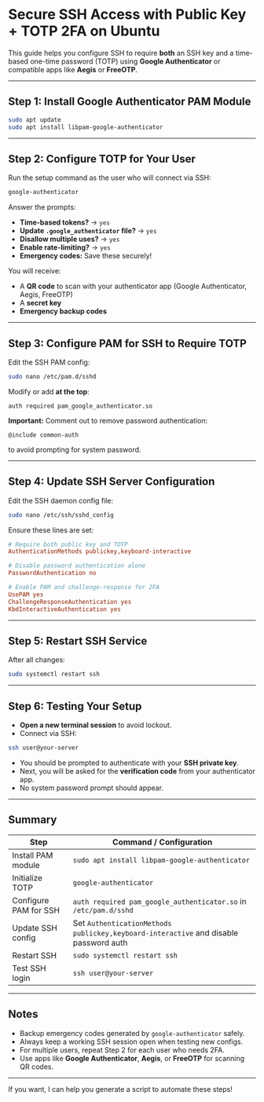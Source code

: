 
# Secure SSH Access with Public Key + TOTP 2FA on Ubuntu

This guide helps you configure SSH to require **both** an SSH key and a time-based one-time password (TOTP) using **Google Authenticator** or compatible apps like **Aegis** or **FreeOTP**.

---

## Step 1: Install Google Authenticator PAM Module

```bash
sudo apt update
sudo apt install libpam-google-authenticator
```

---

## Step 2: Configure TOTP for Your User

Run the setup command as the user who will connect via SSH:

```bash
google-authenticator
```

Answer the prompts:

- **Time-based tokens?** → `yes`
- **Update `.google_authenticator` file?** → `yes`
- **Disallow multiple uses?** → `yes`
- **Enable rate-limiting?** → `yes`
- **Emergency codes:** Save these securely!

You will receive:

- A **QR code** to scan with your authenticator app (Google Authenticator, Aegis, FreeOTP)
- A **secret key**
- **Emergency backup codes**

---

## Step 3: Configure PAM for SSH to Require TOTP

Edit the SSH PAM config:

```bash
sudo nano /etc/pam.d/sshd
```

Modify or add **at the top**:

```text
auth required pam_google_authenticator.so
```

**Important:** Comment out to remove password authentication:

```text
@include common-auth
```

to avoid prompting for system password.

---

## Step 4: Update SSH Server Configuration

Edit the SSH daemon config file:

```bash
sudo nano /etc/ssh/sshd_config
```

Ensure these lines are set:

```ini
# Require both public key and TOTP
AuthenticationMethods publickey,keyboard-interactive

# Disable password authentication alone
PasswordAuthentication no

# Enable PAM and challenge-response for 2FA
UsePAM yes
ChallengeResponseAuthentication yes
KbdInteractiveAuthentication yes
```

---

## Step 5: Restart SSH Service

After all changes:

```bash
sudo systemctl restart ssh
```

---

## Step 6: Testing Your Setup

- **Open a new terminal session** to avoid lockout.
- Connect via SSH:

```bash
ssh user@your-server
```

- You should be prompted to authenticate with your **SSH private key**.
- Next, you will be asked for the **verification code** from your authenticator app.
- No system password prompt should appear.

---

## Summary

| Step                     | Command / Configuration                                      |
|--------------------------|--------------------------------------------------------------|
| Install PAM module       | `sudo apt install libpam-google-authenticator`               |
| Initialize TOTP          | `google-authenticator`                                        |
| Configure PAM for SSH    | `auth required pam_google_authenticator.so` in `/etc/pam.d/sshd` |
| Update SSH config        | Set `AuthenticationMethods publickey,keyboard-interactive` and disable password auth |
| Restart SSH              | `sudo systemctl restart ssh`                                 |
| Test SSH login           | `ssh user@your-server`                                       |

---

## Notes

- Backup emergency codes generated by `google-authenticator` safely.
- Always keep a working SSH session open when testing new configs.
- For multiple users, repeat Step 2 for each user who needs 2FA.
- Use apps like **Google Authenticator**, **Aegis**, or **FreeOTP** for scanning QR codes.

---

If you want, I can help you generate a script to automate these steps!
